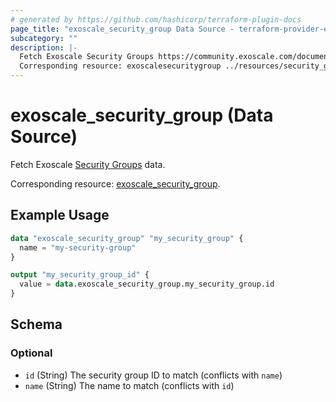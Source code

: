```yaml
---
# generated by https://github.com/hashicorp/terraform-plugin-docs
page_title: "exoscale_security_group Data Source - terraform-provider-exoscale"
subcategory: ""
description: |-
  Fetch Exoscale Security Groups https://community.exoscale.com/documentation/compute/security-groups/ data.
  Corresponding resource: exoscalesecuritygroup ../resources/security_group.md.
---
```


# exoscale_security_group (Data Source)

Fetch Exoscale [Security Groups](https://community.exoscale.com/documentation/compute/security-groups/) data.

Corresponding resource: [exoscale_security_group](../resources/security_group.md).

## Example Usage

```terraform
data "exoscale_security_group" "my_security_group" {
  name = "my-security-group"
}

output "my_security_group_id" {
  value = data.exoscale_security_group.my_security_group.id
}
```

<!-- schema generated by tfplugindocs -->
## Schema

### Optional

- `id` (String) The security group ID to match (conflicts with `name`)
- `name` (String) The name to match (conflicts with `id`)


